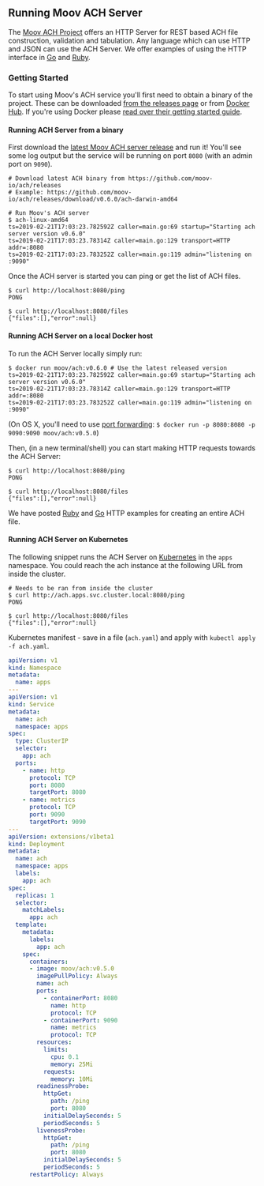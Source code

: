 ## Running Moov ACH Server

The [Moov ACH Project](https://github.com/moov-io/ach) offers an HTTP Server for REST based ACH file construction, validation and tabulation. Any language which can use HTTP and JSON can use the ACH Server. We offer examples of using the HTTP interface in [Go](https://github.com/moov-io/ach/blob/master/examples/http/main.go) and [Ruby](https://github.com/moov-io/ruby-ach-demo/blob/master/main.rb).

### Getting Started

To start using Moov's ACH service you'll first need to obtain a binary of the project. These can be downloaded [from the releases page](https://github.com/moov-io/ach/releases) or from [Docker Hub](https://hub.docker.com/r/moov/ach). If you're using Docker please [read over their getting started guide](https://docs.docker.com/get-started/).

#### Running ACH Server from a binary

First download the [latest Moov ACH server release](https://github.com/moov-io/ach/releases) and run it! You'll see some log output but the service will be running on port `8080` (with an admin port on `9090`).

```
# Download latest ACH binary from https://github.com/moov-io/ach/releases
# Example: https://github.com/moov-io/ach/releases/download/v0.6.0/ach-darwin-amd64

# Run Moov's ACH server
$ ach-linux-amd64
ts=2019-02-21T17:03:23.782592Z caller=main.go:69 startup="Starting ach server version v0.6.0"
ts=2019-02-21T17:03:23.78314Z caller=main.go:129 transport=HTTP addr=:8080
ts=2019-02-21T17:03:23.783252Z caller=main.go:119 admin="listening on :9090"
```

Once the ACH server is started you can ping or get the list of ACH files.

```
$ curl http://localhost:8080/ping
PONG

$ curl http://localhost:8080/files
{"files":[],"error":null}
```

#### Running ACH Server on a local Docker host

To run the ACH Server locally simply run:

```
$ docker run moov/ach:v0.6.0 # Use the latest released version
ts=2019-02-21T17:03:23.782592Z caller=main.go:69 startup="Starting ach server version v0.6.0"
ts=2019-02-21T17:03:23.78314Z caller=main.go:129 transport=HTTP addr=:8080
ts=2019-02-21T17:03:23.783252Z caller=main.go:119 admin="listening on :9090"
```
(On OS X, you'll need to use [port forwarding](https://docs.docker.com/docker-for-mac/networking/#known-limitations-use-cases-and-workarounds):
`$ docker run -p 8080:8080 -p 9090:9090 moov/ach:v0.5.0`)

Then, (in a new terminal/shell) you can start making HTTP requests towards the ACH Server:

```
$ curl http://localhost:8080/ping
PONG

$ curl http://localhost:8080/files
{"files":[],"error":null}
```

We have posted [Ruby](https://github.com/moov-io/ruby-ach-demo) and [Go](https://github.com/moov-io/ach/blob/master/examples/http/main.go) HTTP examples for creating an entire ACH file.

#### Running ACH Server on Kubernetes

The following snippet runs the ACH Server on [Kubernetes](https://kubernetes.io/docs/tutorials/kubernetes-basics/) in the `apps` namespace. You could reach the ach instance at the following URL from inside the cluster.

```
# Needs to be ran from inside the cluster
$ curl http://ach.apps.svc.cluster.local:8080/ping
PONG

$ curl http://localhost:8080/files
{"files":[],"error":null}
```

Kubernetes manifest - save in a file (`ach.yaml`) and apply with `kubectl apply -f ach.yaml`.

```yaml
apiVersion: v1
kind: Namespace
metadata:
  name: apps
---
apiVersion: v1
kind: Service
metadata:
  name: ach
  namespace: apps
spec:
  type: ClusterIP
  selector:
    app: ach
  ports:
    - name: http
      protocol: TCP
      port: 8080
      targetPort: 8080
    - name: metrics
      protocol: TCP
      port: 9090
      targetPort: 9090
---
apiVersion: extensions/v1beta1
kind: Deployment
metadata:
  name: ach
  namespace: apps
  labels:
    app: ach
spec:
  replicas: 1
  selector:
    matchLabels:
      app: ach
  template:
    metadata:
      labels:
        app: ach
    spec:
      containers:
      - image: moov/ach:v0.5.0
        imagePullPolicy: Always
        name: ach
        ports:
          - containerPort: 8080
            name: http
            protocol: TCP
          - containerPort: 9090
            name: metrics
            protocol: TCP
        resources:
          limits:
            cpu: 0.1
            memory: 25Mi
          requests:
            memory: 10Mi
        readinessProbe:
          httpGet:
            path: /ping
            port: 8080
          initialDelaySeconds: 5
          periodSeconds: 5
        livenessProbe:
          httpGet:
            path: /ping
            port: 8080
          initialDelaySeconds: 5
          periodSeconds: 5
      restartPolicy: Always
```
